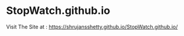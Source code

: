# StopWatch.github.io <br>
Visit The Site at : https://shrujansshetty.github.io/StopWatch.github.io/
